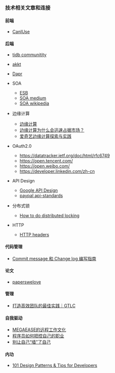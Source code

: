 ### 技术相关文章和连接

#### 前端
- [CanIUse](www.caniuse.com)

#### 后端
- [tidb communitity](https://asktug.com/)
- [akkt](https://akka.io/docs/)
- [Dapr](https://dapr.io/)
- SOA
  - [ESB](https://en.wikipedia.org/wiki/Enterprise_service_bus)
  - [SOA medium](https://medium.com/@SoftwareDevelopmentCommunity/what-is-service-oriented-architecture-fa894d11a7ec)
  - [SOA wikipedia](https://en.wikipedia.org/wiki/Service-oriented_architecture)
- 边缘计算
  - [边缘计算](https://zh.wikipedia.org/wiki/%E9%82%8A%E7%B7%A3%E9%81%8B%E7%AE%97)
  - [边缘计算为什么会迅速占据市场？](https://mp.weixin.qq.com/s/G9DdNa0ThHZBJrTxG7DbDg)
  - [爱奇艺边缘计算探索与实践](https://mp.weixin.qq.com/s?__biz=MzI0MjczMjM2NA==&mid=2247487753&idx=1&sn=d4fcc4b8e3065e2496666dc08ace3aa6&chksm=e9768d2ade01043cbe2e9ee8809dc0ab9815f689171994a58f4232c034511466ecbd6968e2c9&scene=27#wechat_redirect)
- OAuth2.0
  - https://datatracker.ietf.org/doc/html/rfc6749
  - https://open.tencent.com/
  - https://open.weibo.com/
  - https://developer.linkedin.com/zh-cn

- API Design
  - [Google API Design](https://cloud.google.com/apis/design)
  - [paypal api-standards](https://github.com/paypal/api-standards/blob/master/api-style-guide.md)

- 分布式锁
  - [How to do distributed locking](https://martin.kleppmann.com/2016/02/08/how-to-do-distributed-locking.html)

- HTTP
  - [HTTP headers](https://developer.mozilla.org/en-US/docs/Web/HTTP/Headers) 

#### 代码管理
- [Commit message 和 Change log 编写指南](http://www.ruanyifeng.com/blog/2016/01/commit_message_change_log.html)

#### 论文
- [paperswelove](https://paperswelove.org/)

#### 管理
- [打造高效团队的最佳实践｜GTLC](https://www.infoq.cn/article/MYEKmcClGEXvKRQ7LWNY)

#### 自我驱动
- [MEGAEASE的远程工作文化](https://coolshell.cn/articles/20765.html)
- [程序员如何把控自己的职业](https://coolshell.cn/articles/20977.html)
- [别让自己“墙”了自己](https://coolshell.cn/articles/20276.html)

#### 内功
- [101 Design Patterns & Tips for Developers](https://sourcemaking.com/design-patterns-and-tips)
